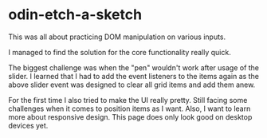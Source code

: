 # odin-etch-a-sketch

This was all about practicing DOM manipulation on various inputs. 

I managed to find the solution for the core functionality really quick.

The biggest challenge was when the "pen" wouldn't work after usage of the slider.
I learned that I had to add the event listeners to the items again as the above slider event was designed to clear all grid items and add them anew.

For the first time I also tried to make the UI really pretty.
Still facing some challenges when it comes to position items as I want.
Also, I want to learn more about responsive design.
This page does only look good on desktop devices yet.
